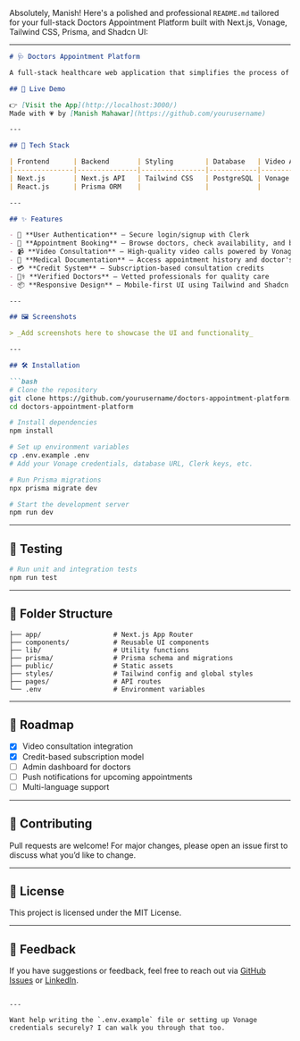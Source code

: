 Absolutely, Manish! Here's a polished and professional `README.md` tailored for your full-stack Doctors Appointment Platform built with Next.js, Vonage, Tailwind CSS, Prisma, and Shadcn UI:

---

```markdown
# 🩺 Doctors Appointment Platform

A full-stack healthcare web application that simplifies the process of booking and managing doctor appointments. Built with **Next.js**, **Tailwind CSS**, **Prisma**, **Vonage Video API**, and **Shadcn UI**, this platform enables secure video consultations, appointment scheduling, and medical documentation—all in one place.

## 🚀 Live Demo

👉 [Visit the App](http://localhost:3000/)  
Made with 💗 by [Manish Mahawar](https://github.com/yourusername)

---

## 🧰 Tech Stack

| Frontend      | Backend       | Styling        | Database   | Video API | UI Library |
|---------------|---------------|----------------|------------|-----------|------------|
| Next.js       | Next.js API   | Tailwind CSS   | PostgreSQL | Vonage    | Shadcn UI  |
| React.js      | Prisma ORM    |                |            |           |            |

---

## ✨ Features

- 🔐 **User Authentication** – Secure login/signup with Clerk
- 📅 **Appointment Booking** – Browse doctors, check availability, and book slots
- 📹 **Video Consultation** – High-quality video calls powered by Vonage
- 🧾 **Medical Documentation** – Access appointment history and doctor's notes
- 💳 **Credit System** – Subscription-based consultation credits
- 🧑‍⚕️ **Verified Doctors** – Vetted professionals for quality care
- 📦 **Responsive Design** – Mobile-first UI using Tailwind and Shadcn

---

## 🖼️ Screenshots

> _Add screenshots here to showcase the UI and functionality_

---

## 🛠️ Installation

```bash
# Clone the repository
git clone https://github.com/yourusername/doctors-appointment-platform.git
cd doctors-appointment-platform

# Install dependencies
npm install

# Set up environment variables
cp .env.example .env
# Add your Vonage credentials, database URL, Clerk keys, etc.

# Run Prisma migrations
npx prisma migrate dev

# Start the development server
npm run dev
```

---

## 🧪 Testing

```bash
# Run unit and integration tests
npm run test
```

---

## 📁 Folder Structure

```
├── app/                  # Next.js App Router
├── components/           # Reusable UI components
├── lib/                  # Utility functions
├── prisma/               # Prisma schema and migrations
├── public/               # Static assets
├── styles/               # Tailwind config and global styles
├── pages/                # API routes
└── .env                  # Environment variables
```

---

## 📌 Roadmap

- [x] Video consultation integration
- [x] Credit-based subscription model
- [ ] Admin dashboard for doctors
- [ ] Push notifications for upcoming appointments
- [ ] Multi-language support

---

## 🤝 Contributing

Pull requests are welcome! For major changes, please open an issue first to discuss what you’d like to change.

---

## 📄 License

This project is licensed under the MIT License.

---

## 💬 Feedback

If you have suggestions or feedback, feel free to reach out via [GitHub Issues](https://github.com/yourusername/doctors-appointment-platform/issues) or [LinkedIn](https://linkedin.com/in/yourprofile).

```

---

Want help writing the `.env.example` file or setting up Vonage credentials securely? I can walk you through that too.
